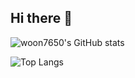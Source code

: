 ## Hi there 👋

<!--
**woon7650/woon7650** is a ✨ _special_ ✨ repository because its `README.md` (this file) appears on your GitHub profile.

Here are some ideas to get you started:

- 🔭 I’m currently working on ...
- 🌱 I’m currently learning ...
- 👯 I’m looking to collaborate on ...
- 🤔 I’m looking for help with ...
- 💬 Ask me about ...
- 📫 How to reach me: ...
- 😄 Pronouns: ...
- ⚡ Fun fact: ...
-->


![woon7650's GitHub stats](https://github-readme-stats.vercel.app/api?username=woon7650&show_icons=true&theme=transparent)


![Top Langs](https://github-readme-stats.vercel.app/api/top-langs/?username=woon7650&layout=compact)
